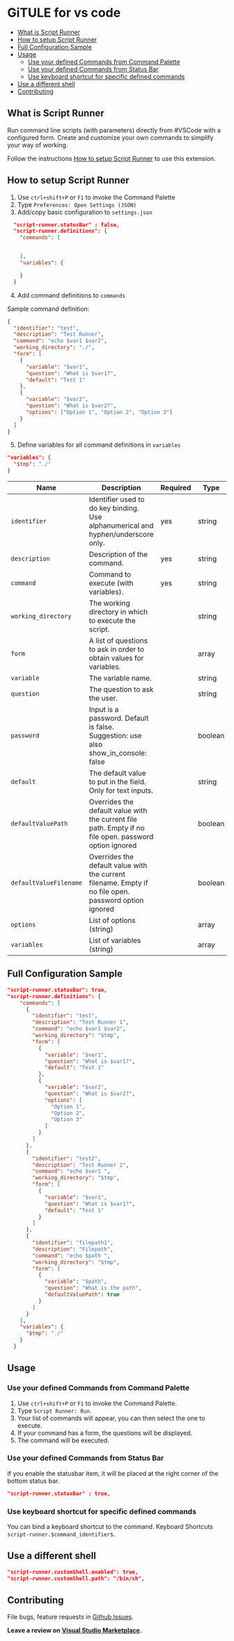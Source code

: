 <h1>GiTULE for vs code</h1>

<!-- ![version](https://vsmarketplacebadge.apphb.com/version/easterapps.script-runner.png)
![version](https://vsmarketplacebadge.apphb.com/rating-star/easterapps.script-runner.png) -->

- [What is Script Runner](#what-is-script-runner)
- [How to setup Script Runner](#how-to-setup-script-runner)
- [Full Configuration Sample](#full-configuration-sample)
- [Usage](#usage)
  - [Use your defined Commands from Command Palette](#use-your-defined-commands-from-command-palette)
  - [Use your defined Commands from Status Bar](#use-your-defined-commands-from-status-bar)
  - [Use keyboard shortcut for specific defined commands](#use-keyboard-shortcut-for-specific-defined-commands)
- [Use a different shell](#use-a-different-shell)
- [Contributing](#contributing)

## What is Script Runner

Run command line scripts (with parameters) directly from #VSCode with a configured form.
Create and customize your own commands to simplify your way of working.

Follow the instructions [How to setup Script Runner](#how-to-setup-script-runner) to use this extension.

## How to setup Script Runner

1. Use `ctrl+shift+P` or `F1` to invoke the Command Palette
2. Type `Preferences: Open Settings (JSON)`
3. Add/copy basic configuration to `settings.json`

```json
  "script-runner.statusBar" : false,
  "script-runner.definitions": {
    "commands": [


    ],
    "variables": {

    }
  }
```

4. Add command definitions to `commands`

Sample command definition:

```json
{
  "identifier": "test",
  "description": "Test Runner",
  "command": "echo $var1 $var2",
  "working_directory": "./",
  "form": [
    {
      "variable": "$var1",
      "question": "What is $var1?",
      "default": "Test 1"
    },
    {
      "variable": "$var2",
      "question": "What is $var2?",
      "options": ["Option 1", "Option 2", "Option 3"]
    }
  ]
}
```

5. Define variables for all command definitions in `variables`

```json
"variables": {
  "$tmp": "./"
}
```

| Name                   | Description                                                                                            | Required | Type    |
| ---------------------- | ------------------------------------------------------------------------------------------------------ | -------- | ------- |
| `identifier`           | Identifier used to do key binding. Use alphanumerical and hyphen/underscore only.                      | yes      | string  |
| `description`          | Description of the command.                                                                            | yes      | string  |
| `command`              | Command to execute (with variables).                                                                   | yes      | string  |
| `working_directory`    | The working directory in which to execute the script.                                                  |          | string  |
| `form`                 | A list of questions to ask in order to obtain values for variables.                                    |          | array   |
| `variable`             | The variable name.                                                                                     |          | string  |
| `question`             | The question to ask the user.                                                                          |          | string  |
| `password`             | Input is a password. Default is false.  Suggestion: use also show_in_console: false                    |          | boolean |
| `default`              | The default value to put in the field. Only for text inputs.                                           |          | string  |
| `defaultValuePath`     | Overrides the default value with the current file path. Empty if no file open. password option ignored |          | boolean |
| `defaultValueFilename` | Overrides the default value with the current filename. Empty if no file open. password option ignored  |          | boolean |
| `options`              | List of options (string)                                                                               |          | array   |
| `variables`            | List of variables (string)                                                                             |          | array   |

## Full Configuration Sample

```json
"script-runner.statusBar": true,
"script-runner.definitions": {
    "commands": [
      {
        "identifier": "test",
        "description": "Test Runner 1",
        "command": "echo $var1 $var2",
        "working_directory": "$tmp",
        "form": [
          {
            "variable": "$var1",
            "question": "What is $var1?",
            "default": "Test 1"
          },
          {
            "variable": "$var2",
            "question": "What is $var2?",
            "options": [
              "Option 1",
              "Option 2",
              "Option 3"
            ]
          }
        ]
      },
      {
        "identifier": "test2",
        "description": "Test Runner 2",
        "command": "echo $var1 ",
        "working_directory": "$tmp",
        "form": [
          {
            "variable": "$var1",
            "question": "What is $var1?",
            "default": "Test 1"
          }
        ]
      },
      {
        "identifier": "filepath1",
        "description": "Filepath",
        "command": "echo $path ",
        "working_directory": "$tmp",
        "form": [
          {
            "variable": "$path",
            "question": "What is the path",
            "defaultValuePath": true
          }
        ]
      }
    ],
    "variables": {
      "$tmp": "./"
    }
  }

```

## Usage

### Use your defined Commands from Command Palette

1. Use `ctrl+shift+P` or `F1` to invoke the Command Palette.
2. Type `Script Runner: Run`.
3. Your list of commands will appear, you can then select the one to execute.
4. If your command has a form, the questions will be displayed.
5. The command will be executed.

### Use your defined Commands from Status Bar

If you enable the statusbar item, it will be placed at the right corner of the bottom status bar.

```json
"script-runner.statusBar" : true,
```

### Use keyboard shortcut for specific defined commands

You can bind a keyboard shortcut to the command. Keyboard Shortcuts `script-runner.$command_identifier$`.

## Use a different shell

```json
"script-runner.customShell.enabled": true,
"script-runner.customShell.path": "/bin/sh",
```

## Contributing

File bugs, feature requests in [Github Issues](https://github.com/cubex9/gitule/issues).

**Leave a review on [Visual Studio Marketplace](https://marketplace.visualstudio.com/items?itemName=easterapps.script-runner).**
